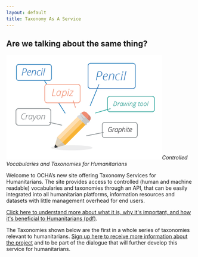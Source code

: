 ```yaml
---
layout: default
title: Taxonomy As A Service
---
```


Are we talking about the same thing?
------------------------------------
![Image showing different words for pencil](/assets/images/pencil-image.png)*Controlled Vocabularies and Taxonomies for Humanitarians*

 Welcome to OCHA’s new site offering Taxonomy Services for Humanitarians.  The site provides access to controlled (human and machine readable) vocabularies and taxonomies through an API, that can be easily integrated into all humanitarian platforms, information resources and datasets with little management overhead for end users.  

[Click here to understand more about what it is, why it's important, and how it's beneficial to Humanitarians (pdf)](/assets/files/taas-one-pager.pdf).

The Taxonomies shown below are the first in a whole series of taxonomies relevant to humanitarians.  [Sign up here to receive more information about the project](http://unocha.us14.list-manage.com/subscribe?u=731422fb6488c955edec9c5b1&id=9c12c3bf01) and to be part of the dialogue that will further develop this service for humanitarians.
